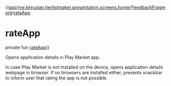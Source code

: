 //[app](../../../index.md)/[me.khruslan.tierlistmaker.presentation.screens.home](../index.md)/[FeedbackFragment](index.md)/[rateApp](rate-app.md)

# rateApp

private fun [rateApp](rate-app.md)()

Opens application details in Play Market app.

In case Play Market is not installed on the device, opens application details webpage in browser. If no browsers are installed either, presents snackbar to inform user that rating the app is not possible.
